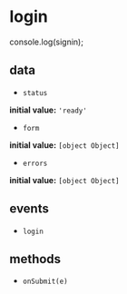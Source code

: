 # login 

console.log(signin); 

## data 

- `status` 

**initial value:** `'ready'` 

- `form` 

**initial value:** `[object Object]` 

- `errors` 

**initial value:** `[object Object]` 

## events 

- `login` 

## methods 

- `onSubmit(e)` 

